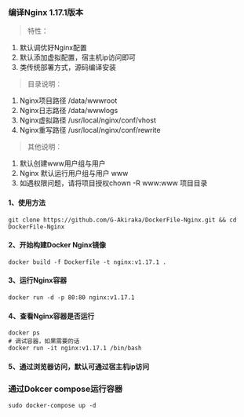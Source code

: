 ### 编译Nginx 1.17.1版本
> 特性：
1) 默认调优好Nginx配置
2) 默认添加虚拟配置，宿主机ip访问即可
3) 类传统部署方式，源码编译安装
> 目录说明：
1) Nginx项目路径 /data/wwwroot
2) Nginx日志路径 /data/wwwlogs
3) Nginx虚拟路径 /usr/local/nginx/conf/vhost
4) Nginx重写路径 /usr/local/nginx/conf/rewrite
> 其他说明：
1) 默认创建www用户组与用户
2) Nginx 默认运行用户组与用户 www
3) 如遇权限问题，请将项目授权chown -R www:www 项目目录
#### 1、使用方法
```
git clone https://github.com/G-Akiraka/DockerFile-Nginx.git && cd DockerFile-Nginx
```
#### 2、开始构建Docker Nginx镜像 
```
docker build -f Dockerfile -t nginx:v1.17.1 .
```
#### 3、运行Nginx容器
```
docker run -d -p 80:80 nginx:v1.17.1
```
#### 4、查看Nginx容器是否运行
```
docker ps
# 调试容器，如果需要的话
docker run -it nginx:v1.17.1 /bin/bash
```
#### 5、通过浏览器访问，默认可通过宿主机ip访问

### 通过Dokcer compose运行容器
```
sudo docker-compose up -d
```